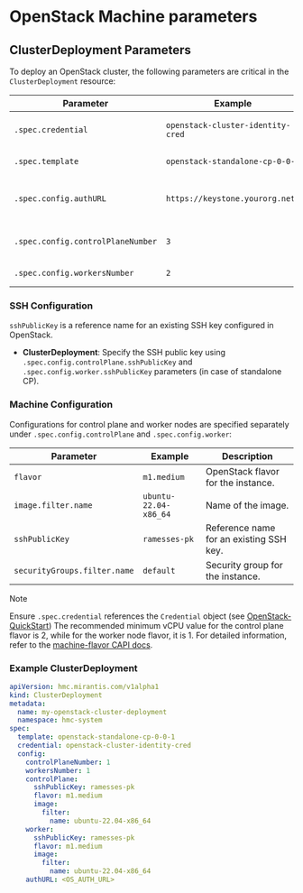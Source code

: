 # OpenStack Machine parameters

## ClusterDeployment Parameters

To deploy an OpenStack cluster, the following parameters are critical in the `ClusterDeployment` resource:

| Parameter                     | Example                               | Description                                         |
|-------------------------------|---------------------------------------|-----------------------------------------------------|
| `.spec.credential`            | `openstack-cluster-identity-cred`     | Reference to the Credential object.                 |
| `.spec.template`              | `openstack-standalone-cp-0-0-1`       | Reference to the ClusterTemplate.                   |
| `.spec.config.authURL`        | `https://keystone.yourorg.net/`       | Keystone authentication endpoint for OpenStack.     |
| `.spec.config.controlPlaneNumber` | `3`                               | Number of control plane nodes.                      |
| `.spec.config.workersNumber`  | `2`                                   | Number of worker nodes.                             |

### SSH Configuration

`sshPublicKey` is a reference name for an existing SSH key configured in OpenStack.

- **ClusterDeployment**: Specify the SSH public key using `.spec.config.controlPlane.sshPublicKey` and `.spec.config.worker.sshPublicKey` parameters (in case of standalone CP).

### Machine Configuration

Configurations for control plane and worker nodes are specified separately under `.spec.config.controlPlane` and `.spec.config.worker`:

| Parameter                  | Example                | Description                        |
|----------------------------|------------------------|------------------------------------|
| `flavor`                   | `m1.medium`           | OpenStack flavor for the instance.|
| `image.filter.name`        | `ubuntu-22.04-x86_64` | Name of the image.                |
| `sshPublicKey`             | `ramesses-pk`         | Reference name for an existing SSH key.|
| `securityGroups.filter.name`| `default`             | Security group for the instance.  |

> [!NOTE]
> Ensure `.spec.credential` references the `Credential` object (see [OpenStack-QuickStart](../../quick-start/openstack.md))
> The recommended minimum vCPU value for the control plane flavor is 2, while for the worker node flavor, it is 1. For detailed information, refer to the [machine-flavor CAPI docs](https://github.com/kubernetes-sigs/cluster-api-provider-openstack/blob/main/docs/book/src/clusteropenstack/configuration.md#machine-flavor).

### Example ClusterDeployment

```yaml
apiVersion: hmc.mirantis.com/v1alpha1
kind: ClusterDeployment
metadata:
  name: my-openstack-cluster-deployment
  namespace: hmc-system
spec:
  template: openstack-standalone-cp-0-0-1
  credential: openstack-cluster-identity-cred
  config:
    controlPlaneNumber: 1
    workersNumber: 1
    controlPlane:
      sshPublicKey: ramesses-pk
      flavor: m1.medium
      image:
        filter:
          name: ubuntu-22.04-x86_64
    worker:
      sshPublicKey: ramesses-pk
      flavor: m1.medium
      image:
        filter:
          name: ubuntu-22.04-x86_64
    authURL: <OS_AUTH_URL>
```
